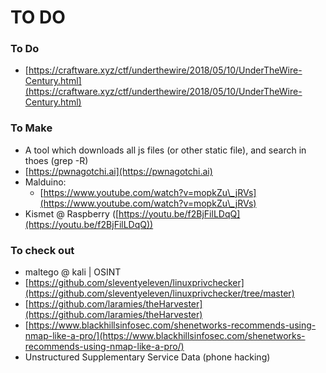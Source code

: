 # TO DO

### To Do

* [https://craftware.xyz/ctf/underthewire/2018/05/10/UnderTheWire-Century.html](https://craftware.xyz/ctf/underthewire/2018/05/10/UnderTheWire-Century.html)

### To Make

* A tool which downloads all js files (or other static file), and search in thoes (grep -R)
* [https://pwnagotchi.ai](https://pwnagotchi.ai)
* Malduino:
  * &#x20;[https://www.youtube.com/watch?v=mopkZu\_jRVs](https://www.youtube.com/watch?v=mopkZu\_jRVs)
* Kismet @ Raspberry ([https://youtu.be/f2BjFilLDqQ](https://youtu.be/f2BjFilLDqQ))

### To check out

* maltego @ kali | OSINT
* [https://github.com/sleventyeleven/linuxprivchecker](https://github.com/sleventyeleven/linuxprivchecker/tree/master)
* [https://github.com/laramies/theHarvester](https://github.com/laramies/theHarvester)
* [https://www.blackhillsinfosec.com/shenetworks-recommends-using-nmap-like-a-pro/](https://www.blackhillsinfosec.com/shenetworks-recommends-using-nmap-like-a-pro/)
* Unstructured Supplementary Service Data (phone hacking)
